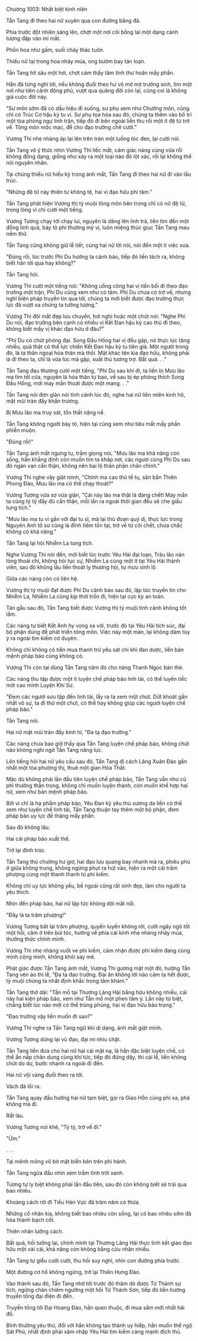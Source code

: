 




Chương 1003: Nhất biệt kinh niên


Tần Tang đi theo hai nữ xuyên qua con đường bằng đá.

Phía trước đột nhiên sáng lên, chợt một nơi cõi bồng lai một dạng cảnh tượng đập vào mi mắt.

Phồn hoa như gấm, suối chảy thác tuôn.

Thiếu nữ tại trong hoa nhảy múa, ong bướm bay tán loạn.

Tần Tang hít sâu một hơi, chợt cảm thấy tâm tình thư hoãn mấy phần.

Hắn đã từng nghĩ tới, nếu không đuổi theo hư vô mờ mịt trường sinh, tìm một nơi như tiên cảnh động phủ, vượt qua quãng đời còn lại, cũng coi là không giả cuộc đời này.

"Sư môn sớm đã có dấu hiệu đi xuống, sư phụ xem như Chưởng môn, cũng chỉ có Trúc Cơ hậu kỳ tu vi. Sư phụ tọa hóa sau đó, chúng ta thêm vào bố trí một tòa phòng ngự linh trận, tiếp đó đi bên ngoài liền thu rồi một ít đệ tử trở về. Tông môn mộc mạc, để cho đạo trưởng chê cười."

Vương Thi nhẹ nhàng áp lại lên trên trán một luồng tóc đen, lại cười nói.

Tần Tang vô ý thức nhìn Vương Thi liếc mắt, cảm giác nàng cùng vừa rồi không đồng dạng, giống như xảy ra một loại nào đó lột xác, rồi lại không thể nói nguyên nhân.

Tại chúng thiếu nữ hiếu kỳ trong ánh mắt, Tần Tang đi theo hai nữ đi vào lầu trúc.

"Những đệ tử này thiên tư không tệ, hai vị đạo hữu phí tâm."

Tần Tang phát hiện Vương thị tỷ muội tông môn bên trong chỉ có nữ đệ tử, trong lòng vi chi cười một tiếng.

Vương Tương chạy tới chạy lui, nguyên là dâng lên linh trà, liền tìm đến một đống linh quả, bày tỏ phi thường mỹ vị, luôn miệng thúc giục Tần Tang mau nếm thử.

Tần Tang cũng không giữ lễ tiết, cùng hai nữ lời nói, nói đến một ít việc xưa.

"Đúng rồi, lúc trước Phí Du hướng ta cảnh báo, tiếp đó liền tách ra, không biết hắn tới qua hay không?"

Tần Tang hỏi.

Vương Thi cười một tiếng nói: "Không uổng công hai vị tiền bối đi theo đạo trưởng một trận, Phí Du cũng xem như có tâm. Phí Du chưa có trở về, nhưng nghĩ biện pháp truyền tin qua tới, chúng ta mới biết được đạo trưởng thực lực đã vượt xa chúng ta tưởng tượng."

Vương Thi đôi mắt đẹp lưu chuyển, hơi nghi hoặc một chút nói: "Nghe Phí Du nói, đạo trưởng bên cạnh có nhiều vị Kết Đan hậu kỳ cao thủ đi theo, không biết mấy vị khác đạo hữu ở đâu?"

"Phí Du có chút phóng đại. Song Đầu Hống hai vị đều gặp, nó thực lực tăng nhiều, quả thật có thể lực chiến Kết Đan hậu kỳ tu tiên giả. Một người trong đó, là ta thân ngoại hóa thân mà thôi. Mặt khác tên kia đạo hữu, không phải là đi theo ta, chỉ là vừa lúc mà gặp, xuất thủ tương trợ. Bất quá. . ."

Tần Tang đau thương cười một tiếng, "Phí Du sau khi đi, ta liền bị Mưu lão ma tìm tới cửa, nguyên là hóa thân tự bạo, về sau bị ép phóng thích Song Đầu Hống, mới may mắn thoát được một mạng. . ."

Tần Tang nói đơn giản nói tình cảnh lúc đó, nghe hai nữ liên miên kinh hô, mặt mũi tràn đầy khẩn trương.

Bị Mưu lão ma truy sát, tổn thất nặng nề.

Tần Tang không người bày tỏ, hiện tại cũng xem như tiêu mất mấy phần phiền muộn.

"Đúng rồi!"

Tần Tang ánh mắt ngưng tụ, trầm giọng nói, "Mưu lão ma khả năng còn sống, hắn khẳng định còn muốn tìm ta khắp nơi, các ngươi cùng Phí Du sau đó ngàn vạn cẩn thận, không nên bại lộ thân phận chân chính."

Vương Thi nghe vậy giật mình, "Chính ma cao thủ tề tụ, săn bắn Thiên Phong Đảo, Mưu lão ma có thể chạy thoát?"

Vương Tương vừa sợ vừa giận, "Cái này lão ma thật là đáng chết! May mắn ta cùng tỷ tỷ đầy đủ cẩn thận, mỗi lần ra ngoài thời gian đều sẽ che giấu tung tích."

"Mưu lão ma tu vi gần với đại tu sĩ, mà lại thủ đoạn quỷ dị, thực lực trong Nguyên Anh tổ sư cũng là đỉnh tiêm tồn tại, trở về từ cõi chết, chưa chắc không có khả năng."

Tần Tang lại hỏi Nhiễm La tung tích.

Nghe Vương Thi nói đến, mới biết lúc trước Yêu Hải đại loạn, Trâu lão nản lòng thoái chí, không hỏi tục sự, Nhiễm La cùng một ít tại Yêu Hải thành viên, sau đó không lâu liền thoát ly thương hội, tự mưu sinh lộ.

Giữa các nàng còn có liên hệ.

Vương thị tỷ muội đạt được Phí Du cảnh báo sau đó, lập tức truyền tin cho Nhiễm La, Nhiễm La cũng kịp thời trốn đi, hiện tại cực kỳ an toàn.

Tán gẫu sau đó, Tần Tang biết được Vương thị tỷ muội tình cảnh không tốt lắm.

Các nàng tự biết Kết Anh hy vọng xa vời, trước đó tại Yêu Hải tích súc, đại bộ phận dùng để phát triển tông môn. Việc này một màn, lại không dám tùy ý ra ngoài tìm kiếm cơ duyên.

Không chỉ không có tiền mua thanh trừ yêu sát chi khí đan dược, liền bản mệnh pháp bảo cũng không có.

Vương Thi còn tại dùng Tần Tang năm đó cho nàng Thanh Ngọc bản thẻ.

Các nàng thu tập được một ít luyện chế pháp bảo linh tài, có thể luyến tiếc mời cao minh Luyện Khí Sư.

"Đem các ngươi sưu tập đến linh tài, lấy ra ta xem một chút. Dứt khoát gần nhất vô sự, ta đi thử một chút, có thể hay không giúp các ngươi luyện chế pháp bảo."

Tần Tang nói.

Hai nữ mặt mũi tràn đầy kinh hỉ, "Đa tạ đạo trưởng."

Các nàng chưa bao giờ thấy qua Tần Tang luyện chế pháp bảo, không chút nào không nghi ngờ Tần Tang năng lực.

Lên tiếng hỏi hai nữ yêu cầu sau đó, Tần Tang đi cách Lăng Xuân Đảo gần nhất một tòa phường thị, thuê một gian Hỏa Thất.

Mặc dù không phải lần đầu tiên luyện chế pháp bảo, Tần Tang vẫn như cũ phi thường thận trọng, không chỉ muốn luyện thành, còn muốn khế hợp hai nữ, xem như bản mệnh pháp bảo.

Bởi vì chỉ là hạ phẩm pháp bảo, Yêu Đan kỳ yêu thú xương da liền có thể xem như luyện chế linh tài, Tần Tang thuận tay thêm một bộ phận, đem pháp bảo uy lực đề thăng mấy phần.

Sau đó không lâu.

Hai cái pháp bảo xuất thế.

Trở lại đình trúc.

Tần Tang thủ chưởng hư giơ, hai đạo lưu quang bay nhanh mà ra, phiêu phù ở giữa không trung, không ngừng phụt ra hút vào, hiện ra một cái trâm phượng cùng một thanh thanh tú phi kiếm.

Không chỉ uy lực không yếu, bề ngoài cũng rất xinh đẹp, làm cho người ta yêu thích.

Nhìn đến pháp bảo, hai nữ lập tức không dời mắt nổi.

"Đây là ta trâm phượng!"

Vương Tương bắt lại trâm phượng, quyến luyến không rời, cười ngây ngô tốt một hồi, cắm ở trên búi tóc, hướng về phía cái kính nhẹ nhàng nhảy múa, thưởng thức chính mình.

Vương Thi nhẹ nhàng vuốt ve phi kiếm, cảm nhận được phi kiếm đang cùng mình cộng minh, không khỏi say mê.

Phát giác được Tần Tang ánh mắt, Vương Thi gương mặt một đỏ, hướng Tần Tang vén áo thi lễ, "Đa tạ đạo trưởng. Đại ân không lời nào cảm tạ hết được, tỷ muội chúng ta nhất định khắc trong tâm khảm."

Tần Tang thở dài: "Tần mỗ tại Thương Lãng Hải bằng hữu không nhiều, cái này hai kiện pháp bảo, xem như Tần mỗ một phen tâm ý. Lần này từ biệt, chẳng biết lúc nào mới có thể trùng phùng, hai vị đạo hữu bảo trọng."

"Đạo trưởng vậy liền muốn đi sao?"

Vương Thi nghe ra Tần Tang ngữ khí dị dạng, ánh mắt giật mình.

Vương Tương dừng lại vũ đạo, đại mi nhíu chặt.

Tần Tang liền đưa cho hai nữ hai cái mặt nạ, là hắn đặc biệt luyện chế, có thể ẩn nấp chân dung cùng khí tức, tiếp đó đứng dậy, thi cái lễ, liền không chút do dự, bước nhanh ra ngoài đi đến.

Hai nữ vội vàng đuổi theo ra tới.

Vách đá lối ra.

Tần Tang quay đầu hướng hai nữ tạm biệt, gọi ra Giao Hồn cùng phi xa, phá không mà đi.

Rất lâu.

Vương Tương nói khẽ, "Tỷ tỷ, trở về đi."

"Ừm."

. . .

Tại mênh mông vô bờ mặt biển bên trên phi hành.

Tần Tang ngửa đầu nhìn xem trầm tĩnh trời xanh.

Tương tự ly biệt không phải lần đầu tiên, sau đó còn không biết sẽ trải qua bao nhiêu.

Khoảng cách rời đi Tiểu Hàn Vực đã trăm năm có thừa.

Những cố nhân kia, không biết bao nhiêu còn sống, lại có bao nhiêu sớm đã hóa thành bạch cốt.

Thiên nhân lưỡng cách.

Bất quá, hồi tưởng lại, chính mình tại Thương Lãng Hải thực tình kết giao đạo hữu một vài cái, khả năng còn không bằng cừu nhân nhiều.

Tần Tang tự giễu cười cười, thu hồi suy nghĩ, nhìn con đường phía trước.

Một đường cơ hồ không ngừng, trở lại Thiên Hưng Đảo.

Vào thành sau đó, Tần Tang nhớ tới trước đó thăm dò được Tứ Thánh sự tích, ngừng chân chiêm ngưỡng một hồi Tứ Thánh Sơn, tiếp đó liền hướng truyền tống đại điện đi đến.

Truyền tống tới Đại Hoang Đảo, hắn quen thuộc, đi mua sắm mới nhất hải đồ.

Bình thường yêu thú, đối với hắn không tạo thành uy hiếp, hắn muốn thể ngộ Sát Phù, nhất định phải xâm nhập Yêu Hải tìm kiếm càng mạnh địch thủ.




